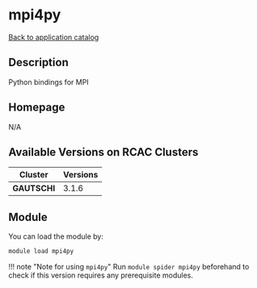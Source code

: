 # mpi4py

[Back to application catalog](../app_catalog.md)

## Description

Python bindings for MPI

## Homepage

N/A

## Available Versions on RCAC Clusters

|Cluster|Versions|
|---|---|
**GAUTSCHI**|3.1.6

## Module

You can load the module by:

```bash
module load mpi4py
```

!!! note "Note for using `mpi4py`"
    Run `module spider mpi4py` beforehand to check if this version requires any prerequisite modules.

